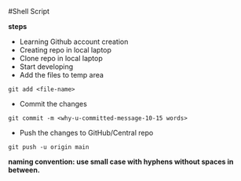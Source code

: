 #Shell Script

**steps**
* Learning Github account creation
* Creating repo in local laptop
* Clone repo in local laptop
* Start developing
* Add the files to temp area
```
git add <file-name>
```
* Commit the changes
```
git commit -m <why-u-committed-message-10-15 words>
```
* Push the changes to GitHub/Central repo
```
git push -u origin main
```

**naming convention: use small case with hyphens without spaces in between.**
